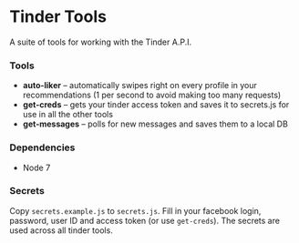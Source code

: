 # Tinder Tools

A suite of tools for working with the Tinder A.P.I.

### Tools

* **auto-liker** – automatically swipes right on every profile in your recommendations (1 per second to avoid making too many requests)
* **get-creds** – gets your tinder access token and saves it to secrets.js for use in all the other tools
* **get-messages** – polls for new messages and saves them to a local DB

### Dependencies

* Node 7

### Secrets

Copy `secrets.example.js` to `secrets.js`. Fill in your facebook login, password, user ID and access token (or use `get-creds`). The secrets are used across all tinder tools. 
